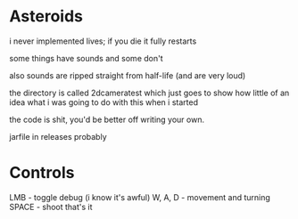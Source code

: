 # Asteroids

i never implemented lives; if you die it fully restarts

some things have sounds and some don't

also sounds are ripped straight from half-life (and are very loud)

the directory is called 2dcameratest which just goes to show how little of an idea what i was going to do with this when i started

the code is shit, you'd be better off writing your own.

jarfile in releases probably

# Controls

 LMB - toggle debug (i know it's awful)
 W, A, D - movement and turning
 SPACE - shoot
that's it
